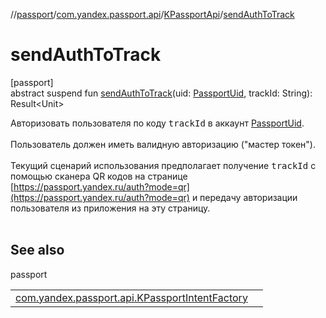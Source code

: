 //[passport](../../../index.md)/[com.yandex.passport.api](../index.md)/[KPassportApi](index.md)/[sendAuthToTrack](send-auth-to-track.md)

# sendAuthToTrack

[passport]\
abstract suspend fun [sendAuthToTrack](send-auth-to-track.md)(uid: [PassportUid](../-passport-uid/index.md), trackId: String): Result&lt;Unit&gt;

Авторизовать пользователя по коду <tt>trackId</tt> в аккаунт [PassportUid](../-passport-uid/index.md).<br></br> Пользователь должен иметь валидную авторизацию (&quot;мастер токен&quot;).<br></br> Текущий сценарий использования предполагает получение <tt>trackId</tt> с помощью сканера QR кодов на странице [https://passport.yandex.ru/auth?mode=qr](https://passport.yandex.ru/auth?mode=qr) и передачу авторизации пользователя из приложения на эту страницу.<br></br>

## See also

passport

| | |
|---|---|
| [com.yandex.passport.api.KPassportIntentFactory](../-k-passport-intent-factory/create-send-auth-to-track-intent.md) |  |
